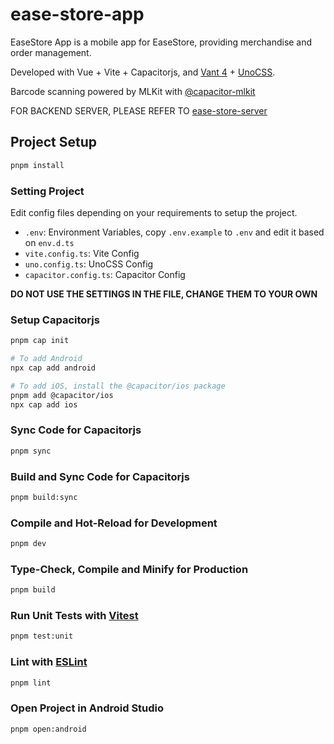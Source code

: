 # ease-store-app

EaseStore App is a mobile app for EaseStore, providing merchandise and order management.

Developed with Vue + Vite + Capacitorjs, and [Vant 4](https://github.com/youzan/vant) + [UnoCSS](https://github.com/unocss/unocss).

Barcode scanning powered by MLKit with [@capacitor-mlkit](https://github.com/capawesome-team/capacitor-mlkit/)

FOR BACKEND SERVER, PLEASE REFER TO [ease-store-server](https://github.com/MengLuoRJ/ease-store-server)

## Project Setup

```sh
pnpm install
```

### Setting Project

Edit config files depending on your requirements to setup the project.

- `.env`: Environment Variables, copy `.env.example` to `.env` and edit it based on `env.d.ts`
- `vite.config.ts`: Vite Config
- `uno.config.ts`: UnoCSS Config
- `capacitor.config.ts`: Capacitor Config
  
**DO NOT USE THE SETTINGS IN THE FILE, CHANGE THEM TO YOUR OWN**

### Setup Capacitorjs

```sh
pnpm cap init
```


```sh
# To add Android
npx cap add android

# To add iOS, install the @capacitor/ios package
pnpm add @capacitor/ios
npx cap add ios 
```


### Sync Code for Capacitorjs

```sh
pnpm sync
```

### Build and Sync Code for Capacitorjs

```sh
pnpm build:sync
```

### Compile and Hot-Reload for Development

```sh
pnpm dev
```

### Type-Check, Compile and Minify for Production

```sh
pnpm build
```

### Run Unit Tests with [Vitest](https://vitest.dev/)

```sh
pnpm test:unit
```

### Lint with [ESLint](https://eslint.org/)

```sh
pnpm lint
```


### Open Project in Android Studio

```sh
pnpm open:android
```
